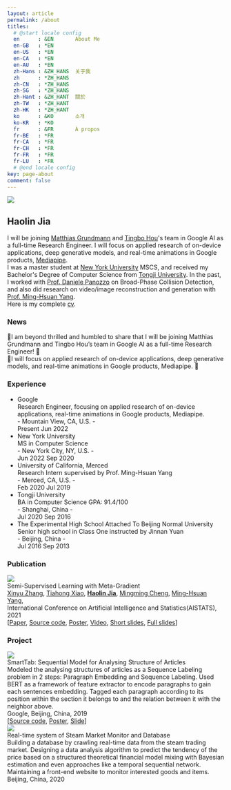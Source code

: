 ```yaml
---
layout: article
permalink: /about
titles:
  # @start locale config
  en      : &EN       About Me
  en-GB   : *EN
  en-US   : *EN
  en-CA   : *EN
  en-AU   : *EN
  zh-Hans : &ZH_HANS  关于我
  zh      : *ZH_HANS
  zh-CN   : *ZH_HANS
  zh-SG   : *ZH_HANS
  zh-Hant : &ZH_HANT  關於
  zh-TW   : *ZH_HANT
  zh-HK   : *ZH_HANT
  ko      : &KO       소개
  ko-KR   : *KO
  fr      : &FR       À propos
  fr-BE   : *FR
  fr-CA   : *FR
  fr-CH   : *FR
  fr-FR   : *FR
  fr-LU   : *FR
  # @end locale config
key: page-about
comment: false
---
```


<div class="item">
    <div class="item__image">
        <img class="image image--lg" src="https://s1.ax1x.com/2022/04/10/Lkm6AO.jpg"/>
    </div>
    <div class="item__content">
        <div class="item__header">
            <h2>Haolin Jia</h2>
        </div>
        <div class="item__description">
            <p>
                I will be joining <a href="https://www.linkedin.com/in/matthias-grundmann-b0b0675/">Matthias Grundmann</a> and <a href="https://www.linkedin.com/in/tingbo-hou/">Tingbo Hou</a>'s team in Google AI as a full-time Research Engineer. I will focus on applied research of on-device applications, deep generative models, and real-time animations in Google products, <a href="https://google.github.io/mediapipe/">Mediapipe</a>.
                <br>
                I was a master student at <a href="https://cims.nyu.edu/">New York University</a> MSCS, and received my Bachelor's Degree of Computer Science from <a href="https://see-en.tongji.edu.cn/">Tongji University</a>. In the past, I worked with <a href="http://cs.nyu.edu/~panozzo/">Prof. Daniele Panozzo</a> on Broad-Phase Collision Detection, and also did research on video/image reconstruction and generation with <a href="https://scholar.google.com/citations?user=p9-ohHsAAAAJ&hl=en">Prof. Ming-Hsuan Yang</a>.
                <br>
                Here is my complete <a href="https://drive.google.com/file/d/1hhmqyf-4bAKm3hIHycszZIMoCnyN2_eK/preview" target="blank">cv</a>.
            </p>
        </div>
    </div>
</div>

### News

<div class="item__description">

🎉I am beyond thrilled and humbled to share that I will be joining Matthias Grundmann and Tingbo Hou’s team in Google AI as a full-time Research Engineer! 🚀
<br>
🚩I will focus on applied research of on-device applications, deep generative models, and real-time animations in Google products, Mediapipe. 🎨
</div>

### Experience

<div class="timeline-box">
    <ul id="first-list">
        <li>
            <span></span>
            <div class="title">Google</div>
            <div class="info">Research Engineer, focusing on applied research of on-device applications, real-time animations in Google products, Mediapipe.</div>
            <div class="name">- Mountain View, CA, U.S. -</div>
            <div class="time">
                <span>Present</span>
                <span>Jun 2022</span>
            </div>
        </li>
        <li>
            <span></span>
            <div class="title">New York University</div>
            <div class="info">MS in Computer Science</div>
            <div class="name">- New York City, NY, U.S. -</div>
            <div class="time">
                <span>Jun 2022</span>
                <span>Sep 2020</span>
            </div>
        </li>
        <li>
            <span></span>
            <div class="title">University of California, Merced</div>
            <div class="info">Research Intern supervised by Prof. Ming-Hsuan Yang</div>
            <div class="name">- Merced, CA, U.S. -</div>
            <div class="time">
                <span>Feb 2020</span>
                <span>Jul 2019</span>
            </div>
        </li>
        <li>
            <span></span>
            <div class="title">Tongji University</div>
            <div class="info">BA in Computer Science GPA: 91.4/100</div>
            <div class="name">- Shanghai, China -</div>
            <div class="time">
                <span>Jul 2020</span>
                <span>Sep 2016</span>
            </div>
        </li>
        <li>
            <span></span>
            <div class="title">The Experimental High School Attached To Beijing Normal University</div>
            <div class="info">Senior high school in Class One instructed by Jinnan Yuan</div>
            <div class="name">- Beijing, China -</div>
            <div class="time">
                <span>Jul 2016</span>
                <span>Sep 2013</span>
            </div>
        </li>
    </ul>
</div>

### Publication

<div class="publication-list">
    <div class="grid">
        <div class="cell cell--4">
            <img src="https://z3.ax1x.com/2021/05/31/2Z4idJ.jpg" />
        </div>
        <div class="cell cell--8">
            <div class="title">
                Semi-Supervised Learning with Meta-Gradient
            </div>
            <a class="author" href="https://github.com/Sakura03">Xinyu Zhang</a>,
            <a class="author" href="https://prinsphield.github.io/">Tiahong Xiao</a>,
            <a class="author" href="https://Harrypotterrrr.github.io"><b>Haolin Jia</b></a>,
            <a class="author" href="https://mmcheng.net/cmm/">Mingming Cheng</a>,
            <a class="author" href="https://faculty.ucmerced.edu/mhyang/">Ming-Hsuan Yang</a>,
            <div class="conference">
            International Conference on Artificial Intelligence and Statistics(AISTATS), 2021
            </div>
            [<a class="source" href="https://arxiv.org/abs/2007.03966">Paper</a>,
            <a class="source" href="https://github.com/Sakura03/SemiMeta">Source code</a>,
            <a class="source" href="https://github.com/Sakura03/SemiMeta/blob/master/images/aistats-poster.pdf">Poster</a>,
            <a class="source" href="https://github.com/Sakura03/SemiMeta/blob/master/images/poster-video.mp4">Video</a>,
            <a class="source" href="https://github.com/Sakura03/SemiMeta/blob/master/images/brief-slides.pdf">Short slides</a>,
            <a class="source" href="https://github.com/Sakura03/SemiMeta/blob/master/images/full-slides.pdf">Full slides</a>]
        </div>
    </div>

</div>

### Project

<div class="project-list">
    <div class="grid">
        <div class="cell cell--4">
            <img src="https://github.com/My-code-works/SmartTab/raw/master/model.png" />
        </div>
        <div class="cell cell--8">
            <div class="title">
                SmartTab: Sequential Model for Analysing Structure of Articles
            </div>
            <div class="brief-intro">
            Modeled the analysing structures of articles as a Sequence Labeling problem in 2 steps: Paragraph Embedding and Sequence Labeling. Used BERT as a framework of feature extractor to encode paragraphs to gain each sentences embedding. Tagged each paragraph according to its position within the section it belongs to and the relation between it with the neighbor above.
            </div>
            <div class="position">
            Google, Beijing, China, 2019
            </div>
            [<a class="source" href="https://github.com/My-code-works">Source code</a>,
            <a class="source" href="https://drive.google.com/file/d/17WciUpA0c61phd6JMkPzrcKES9jgR5UG/view?usp=sharing">Poster</a>,
            <a class="source" href="https://drive.google.com/file/d/1N3nnttlhuF3_MV_tAN_vnk8DRsPT3suP/view?usp=sharing">Slide</a>]
        </div>
    </div>
    <div class="grid">
        <div class="cell cell--4">
            <img src="https://z3.ax1x.com/2021/05/31/2ekwFJ.jpg" />
        </div>
        <div class="cell cell--8">
            <div class="title">
                Real-time system of Steam Market Monitor and Database
            </div>
            <div class="brief-intro">
            Building a database by crawling real-time data from the steam trading market. Designing a data analysis algorithm to predict the tendency of the price based on a structured theoretical financial model mixing with Bayesian estimation and even approaches like a temporal sequential network. Maintaining a front-end website to monitor interested goods and items.
            </div>
            <div class="position">
            Beijing, China, 2020
            </div>
        </div>
    </div>

</div>


<!-- <iframe src="https://drive.google.com/file/d/1hhmqyf-4bAKm3hIHycszZIMoCnyN2_eK/preview" width="100%" height="1000"></iframe> -->

<!-- <iframe src="http://docs.google.com/gview?url=https://drive.google.com/file/d/1hhmqyf-4bAKm3hIHycszZIMoCnyN2_eK/view?usp=sharing&embedded=true" style="width:600px; height:500px;" frameborder="0"></iframe> -->
